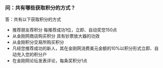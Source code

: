 ### 问：共有哪些获取积分的方式？

答：共有以下获取积分的方式
- 推荐朋友荐积分 每推荐成功1位，立即、自动奖您150点
- 从金刚网商店购买积分 具有钞票放大器的功效
- 从金刚积分交易所购买积分
- 凡经您推荐成功的新人，其在金刚网消费美元金额的10%以积分形式立即、自动充入您的积分户
- 在金刚网论坛发表评论，每条奖积分1点
